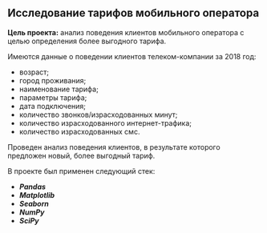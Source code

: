 ## Исследование тарифов мобильного оператора

**Цель проекта:** анализ поведения клиентов мобильного оператора с целью определения более выгодного тарифа.

Имеются данные о поведении клиентов телеком-компании за 2018 год:

* возраст;
* город проживания;
* наименование тарифа;
* параметры тарифа;
* дата подключения;
* количество звонков/израсходованных минут;
* количество израсходованного интернет-трафика;
* количество израсходованных смс.

Проведен анализ поведения клиентов, в результате которого предложен новый, более выгодный тариф.

В проекте был применен следующий стек:
* **_Pandas_**
* **_Matplotlib_**
* **_Seaborn_**
* **_NumPy_**
* **_SciPy_**
